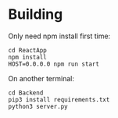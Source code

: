 # Building

Only need npm install first time:
```
cd ReactApp
npm install
HOST=0.0.0.0 npm run start
```
On another terminal:
```
cd Backend
pip3 install requirements.txt
python3 server.py
```
